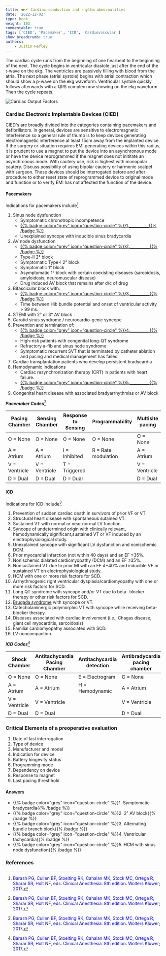 ```yaml
---
title: ❤️‍🩹 Cardiac conduction and rhythm abnormalities
date: '2022-12-02'
type: book
weight: 103
commentable: true
tags: ['CIED', 'Pacemaker', 'ICD', 'Cardiovascular']
show_breadcrumb: true
authors:
    - Justin Hefley
---
```



The cardiac cycle runs from the beginning of one hearbeat to the beginning of the next. The cycle begins in ventricular diastole just after the end of the t-wave on the ekg.  The ventricles are passively filling with blood from the atria.  The next phase (atrial systole) begins with atrial contraction which should show a p-wave on the ekg waveform.  Ventricular systole quickly follows afterwards with a QRS complex now showing on the ekg waveform.  Then the cycle repeats. 

![Cardiac Output Factors](/images/content/heart_cycle.webp "Wikimedia Commons https://en.wikipedia.org/wiki/Cardiac_cycle#/media/File:2027_Phases_of_the_Cardiac_Cycle.webp by Open Staxx Collee")



### Cardiac Electronic Implantable Devices (CIED)

CIED's are broadly divided into the categories containing pacemakers and defibrillators.  In general, devices are sensitive to electromagnetic interference so a general rule of thumb is to keep devices generating electromagnetic interference at least 15cm away from the implanted device.  If the surgery or situation requires EMI generating devices within this radius, it is prudent to use a magnet to put the device into an asynchronous mode or have the device reprogrammed if the magnet does not inititate an asynchronous mode.  With cautery use, risk is highest with monopolar cautery.  Discuss possibility of using bipolar cautery or harmonic scalpel with surgeon.  These devices should be interrogated before and after procedure to either reset state of reprogrammed device to original mode and function or to verify EMI has not affected the function of the device.

#### Pacemakers


Indications for pacemakers include[^1] 
1.  Sinus node dysfunction
    - Symptomatic chronotropic incompetence
    - [{{% badge color="grey" icon="question-circle"  %}}1.__________{{% /badge %}}](#answers)
    - Unexplained syncope with inducible sinus bradycardia
2.  AV node dysfunction
    - [{{% badge color="grey" icon="question-circle"  %}}2.__________{{% /badge %}}](#answers)
    - Type-II 2° block
    - Symptomatic Type-I 2° block
    - Symptomatic 1° block
    - Asymptomatic 1° block with certain coexisting diseases (sarcoidosis, amyloidosis, neuromuscular disease)
    - Drug induced AV block that remains after d/c of drug
3.  Bifascicular block with:
    - [{{% badge color="grey" icon="question-circle"  %}}3.__________{{% /badge %}}](#answers)
    - Time between Hib bundle potential and onset of ventricular activity > 99 ms.
4.  STEMI with 2° or 3° AV block
5.  Carotid sinus syndrome / neurocardio-genic syncope
6.  Prevention and termination of:
    - [{{% badge color="grey" icon="question-circle"  %}}4.__________{{% /badge %}}](#answers)
    - High-risk patients with congenital long-QT syndrome
    - Refractory a-fib and sinus node syndrome
    - Symptomatic recurrent SVT that is terminated by catheter ablation and pacing and medical management has failed
7.  Cardiac transplantation patients who develop persistent bradycardia
8.  Hemodynamic indications
    - Cardiac resynchronization therapy (CRT) in patients with heart failure.
    - [{{% badge color="grey" icon="question-circle"  %}}5.__________{{% /badge %}}](#answers)
9.  Congenital heart disease with associated bradyarrhythmias or AV block

***Pacemaker Codes***[^1]

|  Pacing Chamber | Sensing Chamber | Response to Sensing | Programmability       | Multisite pacing |
| --------------- |  ------------   |  ----------------   |   ------------        |  --------------  |
| O = None        | O = None        |  O = None           |  O = None             | O = None         |
| A = Atrium      | A = Atrium      |  I = Inhibited      |  R = Rate modulation  | A = Atrium       |
| V = Ventricle   | V = Ventricle   |  T = Triggered      |                       | V = Ventricle    |
| D = Dual        | D = Dual        |  D = Dual           |                       | D = Dual         |

#### ICD

Indications for ICD include[^1]
1.  Prevention of sudden cardiac death in survivors of prior VF or VT
2.  Structural heart disease with spontaneous sutained VT.
3.  Sustained VT with normal or near normal LV function.
4.  Syncope of undetermined origin with clinically relevant, hemodynamically significant,sustained VT or VF induced by an electrophysiological study.
5.  Unexplained syncope with significant LV dysfunction and nonischemic DCM.
6.  Prior myocardial infarction (not within 40 days) and an EF ≤35%.
7.  Nonischemic dialated cardiomyopathy (DCM) and an EF ≤35%.
8.  Nonsustained VT due to prior MI with an EF ≤−40% and inducible VF or sustained VT on electrophysiological study.
9.  HCM with one or more risk factors for SCD.
10. Arrhythmogenic right ventricular dysplasia/cardiomyopathy with one or more risk factors for SCD.
11. Long QT syndrome with syncope and/or VT due to beta- blocker therapy or other risk factors for SCD.
12. [Brugada syndrome](https://pubmed.ncbi.nlm.nih.gov/28139454/) with syncope or VT.
13. Catecholaminergic polymorphic VT with syncope while receiving beta-blocker therapy.
14. Diseases associated with cardiac involvement (i.e., Chagas disease, giant cell myocarditis, sarcoidosis)
15. Familial cardiomyopathy associated with SCD.
16. LV noncompaction.

***ICD Codes***[^1]

|  Shock Chamber | Antitachycardia Pacing Chamber | Antitachycardia detection | Antibradycardia pacing chamber |
| -------------- |  ------------                  |  ----------------         |   ------------                 |
| O = None       | O = None                       |  E = Electrogram          | O = None                       |
| A = Atrium     | A = Atrium                     |  H = Hemodynamic          | A = Atrium                     |
| V = Ventricle  | V = Ventricle                  |                           | V = Ventricle                  |
| D = Dual       | D = Dual                       |                           | D = Dual                       |




### Critical Elements of a preoperative evaluation
1.  Date of last interrogation
2.  Type of device
3.  Manufacturer and model
4.  Indication for device
5.  Battery longevity status
6.  Programming mode
7.  Dependency on device
8.  Response to magnet
9.  Last pacing threshhold


#### Answers

- {{% badge color="grey" icon="question-circle" %}}1. Symptomatic bradycardia{{% /badge %}}  
- {{% badge color="grey" icon="question-circle" %}}2. 3° AV block{{% /badge %}}  
- {{% badge color="grey" icon="question-circle" %}}3. Alternating bundle branch block{{% /badge %}}  
- {{% badge color="grey" icon="question-circle" %}}4. Ventricular tachycardia{{% /badge %}}
- {{% badge color="grey" icon="question-circle" %}}5. HCM with sinus node dysfunction{{% /badge %}}


### References

[^1]: <span style="color:blue">Barash PG, Cullen BF, Stoelting RK, Cahalan MK, Stock MC, Ortega R, Sharar SR, Holt NF, eds. Clinical Anesthesia. 8th edition. Wolters Kluwer; 2017.</span>
[^2]: <span style="color:purple">Chestnut DH, Wong CA, Tsen LC, Ngan Kee WD, Beilin Y, Mhyre JM, Bateman BT, eds. 6th edition. Elsevier; 2020.</span>
[^3]: <span style="color:pink">Coté CJ, Lerman J, Anderson BJ. Coté and Lerman's A Practice of Anesthesia for Infants and Children. 6th edition. Elsevier; 2018.</span>
[^4]: <span style="color:brown">Ehrenwerth J, Eisenkraft J, Berry J, eds. Anesthesia Equipment: Principles and Applications. 3rd edition. Elsevier; 2020.</span>
[^5]: <span style="color:green">Farag E, Mounir-Soliman L, Brown DL. Brown's Atlas of Regional Anesthesia. 6th edition. Elsevier; 2020.</span>
[^6]: <span style="color:red">Flood P, Rathmell JP, Urman RD, eds. Stoelting's Pharmacology & Physiology in Anesthetic Practice. 6th edition. Wolters Kluwer; 2021.</span>
[^7]: <span style="color:yellow">Foster SD, Callahan MF, eds. A Professional Study and Resource Guide for the CRNA. 2nd edition. American Association of Nurse Anesthetists; 2011.</span>
[^8]: <span style="color:orange">Gropper MA, Cohen NH, Eriksson LI, Fleisher LA, Leslie K, Wiener-Kronish JP, eds. Miller's Anesthesia (Vols. 1-2). 9th edition. Elsevier; 2019.</span>
[^9]: <span style="color:indigo">Rosenblatt WH, Popescu WM. Master Techniques in Upper and Lower Airway Management. Wolters Kluwer (LWW); 2015.</span>
[^10]: <span style="color:teal">Hall JE, Hall ME. Guyton and Hall Textbook of Medical Physiology. 14th edition. Elsevier; 2020.</span>
[^11]: <span style="color:maroon">Hines RL, Jones SB, eds. Stoelting's Anesthesia and Co-existing Disease. 8th edition. Elsevier; 2021.</span>
[^12]: <span style="color:aquamarine">Jaffe RA, Schmiesing CA, Golianu B. Anesthesiologist's Manual of Surgical Procedures. 6th ed. Wolters Kluwer; 2020.</span>
[^13]: <span style="color:darkgreen">Nagelhout JJ, Elisha S, Heiner JS, eds. Nurse Anesthesia. 7th edition. Elsevier; 2020.</span>